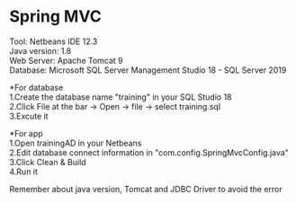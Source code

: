 # Spring MVC

Tool: Netbeans IDE 12.3\
Java version: 1.8\
Web Server: Apache Tomcat 9\
Database: Microsoft SQL Server Management Studio 18 - SQL Server 2019

*For database\
1.Create the database name "training" in your SQL Studio 18\
2.Click File at the bar -> Open -> file -> select training.sql\
3.Excute it

*For app\
1.Open trainingAD in your Netbeans\
2.Edit database connect information in "com.config.SpringMvcConfig.java"\
3.Click Clean & Build\
4.Run it


Remember about java version, Tomcat and JDBC Driver to avoid the error
